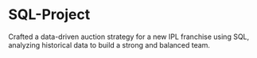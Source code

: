 # SQL-Project
Crafted a data-driven auction strategy for a new IPL franchise using SQL, analyzing historical data to build a strong and balanced team.
